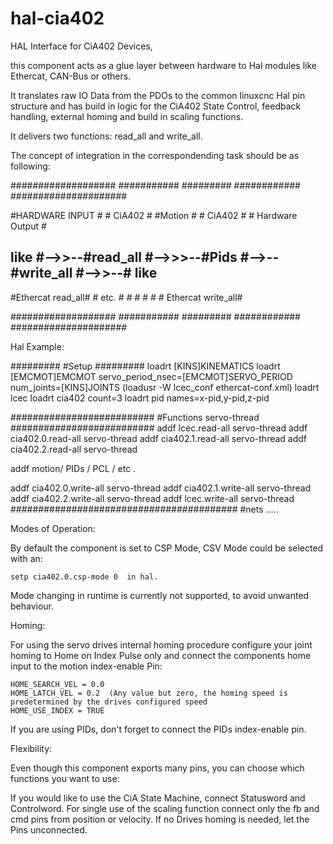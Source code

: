 # hal-cia402
HAL Interface for CiA402 Devices,

this component acts as a glue layer between hardware to Hal modules like Ethercat, CAN-Bus or others.

It translates raw IO Data from the PDOs to the common linuxcnc Hal pin structure and has build in logic
for the CiA402 State Control, feedback handling, external homing and build in scaling functions.

It delivers two functions: read_all and write_all.


The concept of integration in the correspondending task should be as following: 



  ###################      ###########       #########     ############      #####################

  #HARDWARE INPUT   #      # CiA402  #       #Motion #     #  CiA402  #      #  Hardware Output  #

  ##  like          #-->>--#read_all #-->>>--#Pids   #-->--#write_all #-->>--#        like       #

  #Ethercat read_all#      #  etc.   #       #       #     #          #      # Ethercat write_all#

  ###################      ###########       #########     ############      #####################


Hal Example:


  #########
  #Setup
  #########
  loadrt [KINS]KINEMATICS
  loadrt [EMCMOT]EMCMOT servo_period_nsec=[EMCMOT]SERVO_PERIOD num_joints=[KINS]JOINTS
  (loadusr -W lcec_conf ethercat-conf.xml)
  loadrt lcec
  loadrt cia402 count=3
  loadrt pid names=x-pid,y-pid,z-pid

  ##########################
  #Functions servo-thread
  ##########################
  addf lcec.read-all servo-thread
  addf cia402.0.read-all servo-thread
  addf cia402.1.read-all servo-thread
  addf cia402.2.read-all servo-thread

  addf motion/ PIDs / PCL / etc .

  addf cia402.0.write-all servo-thread
  addf cia402.1.write-all servo-thread
  addf cia402.2.write-all servo-thread
  addf lcec.write-all servo-thread
  #########################################
  #nets .....


Modes of Operation: 

  By default the component is set to CSP Mode, CSV Mode could be selected with an: 
  
    setp cia402.0.csp-mode 0  in hal.

  Mode changing in runtime is currently not supported, to avoid
  unwanted behaviour.

Homing:

  For using the servo drives internal homing procedure configure your
  joint homing to  Home on Index Pulse only and connect the components
  home input to the motion index-enable Pin:

    HOME_SEARCH_VEL = 0.0
    HOME_LATCH_VEL = 0.2  (Any value but zero, the homing speed is predetermined by the drives configured speed
    HOME_USE_INDEX = TRUE

  If you are using PIDs, don't forget to connect the PIDs index-enable pin.


Flexibility:

  Even though this component exports many pins, you can choose which functions you want to use:

  If you would like to use the CiA State Machine, connect Statusword and Controlword.
  For single use of the scaling function connect only the fb and cmd pins from position or velocity.
  If no Drives homing is needed, let the Pins unconnected.

